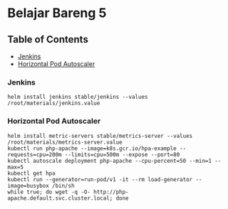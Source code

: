 # Belajar Bareng 5

## Table of Contents
* [Jenkins](#Jenkins)
* [Horizontal Pod Autoscaler](#Horizontal-Pod-Autoscaler)


### Jenkins
	helm install jenkins stable/jenkins --values /root/materials/jenkins.value


### Horizontal Pod Autoscaler
	helm install metric-servers stable/metrics-server --values /root/materials/metrics-server.value
	kubectl run php-apache --image=k8s.gcr.io/hpa-example --requests=cpu=200m --limits=cpu=500m --expose --port=80
	kubectl autoscale deployment php-apache --cpu-percent=50 --min=1 --max=5
	kubectl get hpa
	kubectl run --generator=run-pod/v1 -it --rm load-generator --image=busybox /bin/sh
	while true; do wget -q -O- http://php-apache.default.svc.cluster.local; done